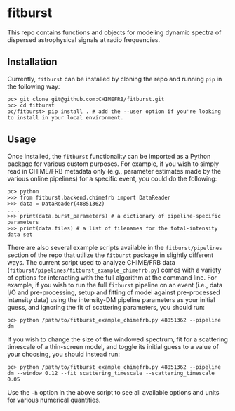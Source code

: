 fitburst
========

This repo contains functions and objects for modeling dynamic spectra of dispersed astrophysical signals at radio frequencies.  

## Installation

Currently, `fitburst` can be installed by cloning the repo and running `pip` in the following way:

``` 
pc> git clone git@github.com:CHIMEFRB/fitburst.git
pc> cd fitburst
pc/fitburst> pip install . # add the --user option if you're looking to install in your local environment.
```

## Usage

Once installed, the `fitburst` functionality can be imported as a Python package for various custom purposes. For example, if you wish to simply read in CHIME/FRB metadata only (e.g., parameter estimates made by the various online pipelines) for a specific event, you could do the following:

```
pc> python
>>> from fitburst.backend.chimefrb import DataReader
>>> data = DataReader(48851362)
....
>>> print(data.burst_parameters) # a dictionary of pipeline-specific parameters
>>> print(data.files) # a list of filenames for the total-intensity data set
```

There are also several example scripts available in the `fitburst/pipelines` section of the repo that utilize the `fitburst` package in slightly different ways. The current script used to analyze CHIME/FRB data (`fitburst/pipelines/fitburst_example_chimefrb.py`) comes with a variety of options for interacting with the full algorithm at the command line. For example, if you wish to run the full `fitburst` pipeline on an event (i.e., data I/O and pre-processing, setup and fitting of model against pre-processed intensity data) using the intensity-DM pipeline parameters as your initial guess, and ignoring the fit of scattering parameters, you should run:
```
pc> python /path/to/fitburst_example_chimefrb.py 48851362 --pipeline dm
```

If you wish to change the size of the windowed spectrum, fit for a scattering timescale of a thin-screen model, and toggle its initial guess to a value of your choosing, you should instead run:

```
pc> python /path/to/fitburst_example_chimefrb.py 48851362 --pipeline dm --window 0.12 --fit scattering_timescale --scattering_timescale 0.05
```

Use the `-h` option in the above script to see all available options and units for various numerical quantities.
